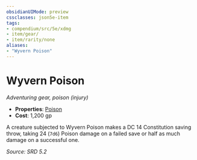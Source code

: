 ```yaml
---
obsidianUIMode: preview
cssclasses: json5e-item
tags:
- compendium/src/5e/xdmg
- item/gear/
- item/rarity/none
aliases: 
- "Wyvern Poison"
---
```

# Wyvern Poison
*Adventuring gear, poison (injury)*  

- **Properties**: [Poison](rules/item-properties.md#Poison)
- **Cost**: 1,200 gp

A creature subjected to Wyvern Poison makes a DC 14 Constitution saving throw, taking 24 (`7d6`) Poison damage on a failed save or half as much damage on a successful one.

*Source: SRD 5.2*